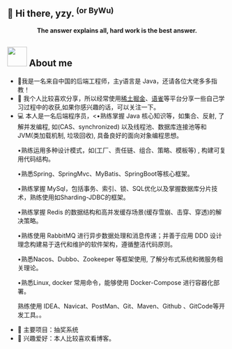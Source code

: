## 👋 Hi there, yzy. <sup>(or ByWu)</sup>


<div align="center">

<p><b>The answer explains all, hard work is the best answer.</b></p>

</div>

<h2 > <img src="https://github.com/TheDudeThatCode/TheDudeThatCode/raw/master/Assets/Developer.gif" style="width: 45px; display: inline-block;" data-target="animated-image.originalImage"> About me</h2>
<div> 
  <ul>
    <li>🏦我是一名来自中国的后端工程师，主y语言是 Java，还请各位大佬多多指教！</li>
    <li>📝 我个人比较喜欢分享，所以经常使用<a href="https://juejin.cn/user/128017175944557">稀土掘金</a>、<a href="https://www.yuque.com/zeovo-10k9s">语雀</a>等平台分享一些自己学习过程中的收获,如果你感兴趣的话，可以关注一下。</li>
    <li>💻 本人是一名后端程序员，<•熟练掌握 Java 核心知识等，如集合、反射, 了解并发编程, 如(CAS、synchronized) 以及线程池、数据库连接池等和JVM(类加载机制, 垃圾回收), 具备良好的面向对象编程思想。


•熟练运用多种设计模式，如(工厂、责任链、组合、策略、模板等) , 构建可复用代码结构。

•熟悉Spring、SpringMvc、MyBatis、SpringBoot等核心框架。

•熟练掌握 MySql，包括事务、索引、锁、SQL优化以及掌握数据库分片技术，熟练使用如Sharding-JDBC的框架。

•熟练掌握 Redis 的数据结构和高并发缓存场景(缓存雪崩、击穿、穿透)的解决策略。

•熟练使用 RabbitMQ 进行异步数据处理和消息传递；并善于应用 DDD 设计理念构建易于迭代和维护的软件架构，遵循整洁代码原则。

•熟悉Nacos、Dubbo、Zookeeper 等框架使用, 了解分布式系统和微服务相关理论。

•熟悉Linux, docker 常用命令，能够使用 Docker-Compose 进行容器化部署。

熟练使用 IDEA、Navicat、PostMan、Git、Maven、Github 、GitCode等开发工具。。</b></li>
    <li>💬 主要项目：抽奖系统</li>
    <li>👯 兴趣爱好：本人比较喜欢看博客。</li>
  </ul>







